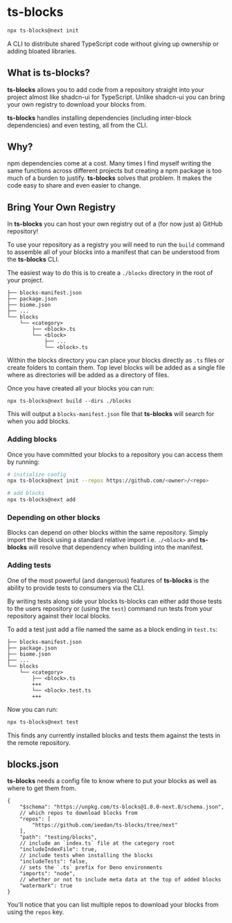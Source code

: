 # ts-blocks

```bash
npx ts-blocks@next init
```

A CLI to distribute shared TypeScript code without giving up ownership or adding bloated libraries.

## What is ts-blocks?

**ts-blocks** allows you to add code from a repository straight into your project almost like shadcn-ui for TypeScript. Unlike shadcn-ui you can bring your own registry to download your blocks from.

**ts-blocks** handles installing dependencies (including inter-block dependencies) and even testing, all from the CLI.

## Why?

npm dependencies come at a cost. Many times I find myself writing the same functions across different projects but creating a npm package is too much of a burden to justify. **ts-blocks** solves that problem. It makes the code easy to share and even easier to change.

## Bring Your Own Registry

In **ts-blocks** you can host your own registry out of a (for now just a) GitHub repository!

To use your repository as a registry you will need to run the `build` command to assemble all of your blocks into a manifest that can be understood from the **ts-blocks** CLI. 

The easiest way to do this is to create a `./blocks` directory in the root of your project. 

```
├── blocks-manifest.json
├── package.json
├── biome.json
├── ...
└── blocks
    └── <category>
		├── <block>.ts
        └── <block>
	 		├── ...
	 		└── <block>.ts

```

Within the blocks directory you can place your blocks directly as `.ts` files or create folders to contain them. Top level blocks will be added as a single file where as directories will be added as a directory of files.

Once you have created all your blocks you can run:
```
npx ts-blocks@next build --dirs ./blocks
```

This will output a `blocks-manifest.json` file that **ts-blocks** will search for when you add blocks.

### Adding blocks

Once you have committed your blocks to a repository you can access them by running:
```bash
# initialize config
npx ts-blocks@next init --repos https://github.com/<owner>/<repo>

# add blocks
npx ts-blocks@next add 
```

### Depending on other blocks

Blocks can depend on other blocks within the same repository. Simply import the block using a standard relative import i.e. `./<block>` and **ts-blocks** will resolve that dependency when building into the manifest. 

### Adding tests

One of the most powerful (and dangerous) features of **ts-blocks** is the ability to provide tests to consumers via the CLI. 

By writing tests along side your blocks ts-blocks can either add those tests to the users repository or (using the `test`) command run tests from your repository against their local blocks.

To add a test just add a file named the same as a block ending in `test.ts`:

```
├── blocks-manifest.json
├── package.json
├── biome.json
├── ...
└── blocks
    └── <category>
		├── <block>.ts
		+++
        └── <block>.test.ts
	 	+++

```

Now you can run:

```bash
npx ts-blocks@next test
```

This finds any currently installed blocks and tests them against the tests in the remote repository.

## blocks.json

**ts-blocks** needs a config file to know where to put your blocks as well as where to get them from.

```jsonc
{
	"$schema": "https://unpkg.com/ts-blocks@1.0.0-next.8/schema.json",
	// which repos to download blocks from
	"repos": [
		"https://github.com/ieedan/ts-blocks/tree/next"
	],
	"path": "testing/blocks",
	// include an `index.ts` file at the category root
	"includeIndexFile": true,
	// include tests when installing the blocks
	"includeTests": false,
	// sets the `.ts` prefix for Deno environments
	"imports": "node",
	// whether or not to include meta data at the top of added blocks
	"watermark": true
}
```

You'll notice that you can list multiple repos to download your blocks from using the `repos` key.